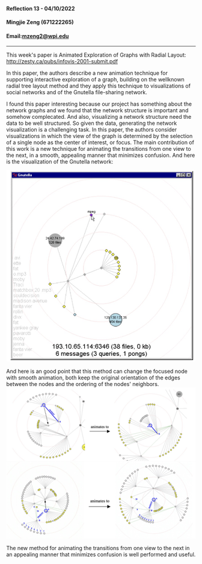#### Reflection 13 - 04/10/2022
#### Mingjie Zeng (671222265)
#### Email:mzeng2@wpi.edu
----

This week's paper is Animated Exploration of Graphs with Radial Layout: http://zesty.ca/pubs/infovis-2001-submit.pdf

In this paper, the authors describe a new animation technique for supporting interactive exploration of a graph, building on the wellknown radial tree layout method and they apply this
technique to visualizations of social networks and of the Gnutella file-sharing network.

I found this paper interesting because our project has something about the network graphs and we found that the network structure is important and somehow complecated. And also, visualizing a network structure need the data to be well structured. So given the data, generating the network visualization is a challenging task.
In this paper, the authors consider visualizations in which the view of the graph is determined by the selection of a single node as the center of interest, or focus. The main contribution of this work is a new technique for animating the transitions from one view to the next, in a smooth, appealing manner that minimizes confusion.
And here is the visualization of the Gnutella network:

![image](https://github.com/JasmineZZZ9/reflections-research/blob/main/pics/r13%20-%20g.jpg)

And here is an good point that this method can change the focused node with smooth animation, both keep the original orientation of the edges between the nodes and the ordering of the nodes' neighbors.
![image](https://github.com/JasmineZZZ9/reflections-research/blob/main/pics/r13%20-%20change1.jpg)
![image](https://github.com/JasmineZZZ9/reflections-research/blob/main/pics/r13-change2.jpg)

The new method for animating the transitions from one view to the next in an appealing manner that minimizes confusion is well performed and useful.
